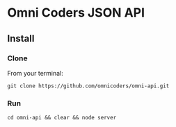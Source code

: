 # Omni Coders JSON API

## Install

### Clone
From your terminal:
```
git clone https://github.com/omnicoders/omni-api.git
```

### Run
```
cd omni-api && clear && node server
```
